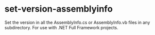 # set-version-assemblyinfo
Set the version in all the AssemblyInfo.cs or AssemblyInfo.vb files in any subdirectory. For use with .NET Full Framework projects.
